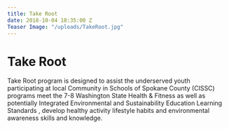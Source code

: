 ```yaml
---
title: Take Root
date: 2018-10-04 18:35:00 Z
Teaser Image: "/uploads/TakeRoot.jpg"
---
```


# Take Root
Take Root program is designed to assist the underserved youth participating at local Community in Schools of Spokane County (CISSC) programs meet the 7-8 Washington State Health & Fitness as well as potentially Integrated Environmental and Sustainability Education Learning Standards , develop healthy activity lifestyle habits and environmental awareness skills and knowledge. 